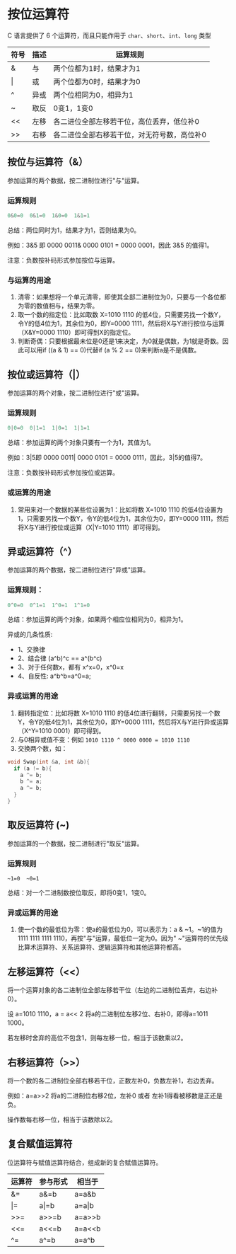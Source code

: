# 按位运算符

C 语言提供了 6 个运算符，而且只能作用于 `char`、`short`、`int`、`long` 类型

| 符号 | 描述 | 运算规则                                    |
| ---- | ---- | ------------------------------------------- |
| &    | 与   | 两个位都为1时，结果才为1                    |
| \|   | 或   | 两个位都为0时，结果才为0                    |
| ^    | 异或 | 两个位相同为0，相异为1                      |
| ~    | 取反 | 0变1，1变0                                  |
| <<   | 左移 | 各二进位全部左移若干位，高位丢弃，低位补0   |
| >>   | 右移 | 各二进位全部右移若干位，对无符号数，高位补0 |

## 按位与运算符（&）

参加运算的两个数据，按二进制位进行"与"运算。

### 运算规则

```c
0&0=0  0&1=0  1&0=0  1&1=1
```

总结：两位同时为1，结果才为1，否则结果为0。

例如：3&5 即 0000 0011& 0000 0101 = 0000 0001，因此 3&5 的值得1。

注意：负数按补码形式参加按位与运算。

### 与运算的用途

1. 清零：如果想将一个单元清零，即使其全部二进制位为0，只要与一个各位都为零的数值相与，结果为零。
2. 取一个数的指定位：比如取数 X=1010 1110 的低4位，只需要另找一个数Y，令Y的低4位为1，其余位为0，即Y=0000 1111，然后将X与Y进行按位与运算（X&Y=0000 1110）即可得到X的指定位。
3. 判断奇偶：只要根据最未位是0还是1来决定，为0就是偶数，为1就是奇数。因此可以用if ((a & 1) == 0)代替if (a % 2 == 0)来判断a是不是偶数。

## 按位或运算符（|）

参加运算的两个对象，按二进制位进行"或"运算。

### 运算规则

```c
0|0=0  0|1=1  1|0=1  1|1=1
```

总结：参加运算的两个对象只要有一个为1，其值为1。

例如：3|5即 0000 0011| 0000 0101 = 0000 0111，因此，3|5的值得7。　

注意：负数按补码形式参加按位或运算。

### 或运算的用途

1. 常用来对一个数据的某些位设置为1：比如将数 X=1010 1110 的低4位设置为1，只需要另找一个数Y，令Y的低4位为1，其余位为0，即Y=0000 1111，然后将X与Y进行按位或运算（X|Y=1010 1111）即可得到。

## 异或运算符（^）

参加运算的两个数据，按二进制位进行"异或"运算。

### 运算规则：

```c
0^0=0  0^1=1  1^0=1  1^1=0
```

总结：参加运算的两个对象，如果两个相应位相同为0，相异为1。

异或的几条性质:

- 1、交换律
- 2、结合律 (a^b)^c == a^(b^c)
- 3、对于任何数x，都有 x^x=0，x^0=x
- 4、自反性: a^b^b=a^0=a;

### 异或运算的用途

1. 翻转指定位：比如将数 X=1010 1110 的低4位进行翻转，只需要另找一个数Y，令Y的低4位为1，其余位为0，即Y=0000 1111，然后将X与Y进行异或运算（X^Y=1010 0001）即可得到。
2. 与0相异或值不变：例如 `1010 1110 ^ 0000 0000 = 1010 1110`
3. 交换两个数，如：

```c
void Swap(int &a, int &b){
  if (a != b){
    a ^= b;
    b ^= a;
    a ^= b;
  }
}
```

## 取反运算符 (~)

参加运算的一个数据，按二进制进行"取反"运算。

### 运算规则

```
~1=0  ~0=1
```

总结：对一个二进制数按位取反，即将0变1，1变0。

### 异或运算的用途

1. 使一个数的最低位为零：使a的最低位为0，可以表示为：a & ~1。~1的值为 1111 1111 1111 1110，再按"与"运算，最低位一定为0。因为" ~"运算符的优先级比算术运算符、关系运算符、逻辑运算符和其他运算符都高。

## 左移运算符（<<）

将一个运算对象的各二进制位全部左移若干位（左边的二进制位丢弃，右边补0）。

设 a=1010 1110，a = a<< 2 将a的二进制位左移2位、右补0，即得a=1011 1000。

若左移时舍弃的高位不包含1，则每左移一位，相当于该数乘以2。

## 右移运算符（>>）

将一个数的各二进制位全部右移若干位，正数左补0，负数左补1，右边丢弃。

例如：a=a>>2 将a的二进制位右移2位，左补0 或者 左补1得看被移数是正还是负。

操作数每右移一位，相当于该数除以2。

## 复合赋值运算符

位运算符与赋值运算符结合，组成新的复合赋值运算符。

| 运算符 | 参与形式 | 相当于 |
| ------ | -------- | ------ |
| &=     | a&=b     | a=a&b  |
| \|=    | a\|=b    | a=a\|b |
| >>=    | a>>=b    | a=a>>b |
| <<=    | a<<=b    | a=a<<b |
| ^=     | a^=b     | a=a^b  |

